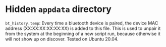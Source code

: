 # Hidden `appdata` directory

`bt_history.temp`: Every time a bluetooth device is paired, the device MAC address (XX:XX:XX:XX:XX:XX) is added to this file. This is used to unpair it from the system at the beginning of a new script run, because otherwise it will not show up on discover. Tested on Ubuntu 20.04.